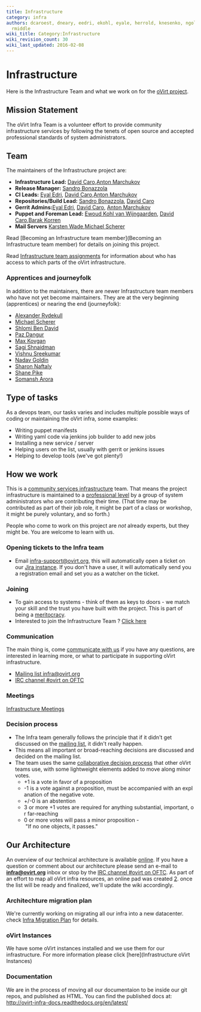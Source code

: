 ```yaml
---
title: Infrastructure
category: infra
authors: dcaroest, dneary, eedri, ekohl, eyale, herrold, knesenko, ngoldin, quaid,
  rmiddle
wiki_title: Category:Infrastructure
wiki_revision_count: 30
wiki_last_updated: 2016-02-08
---
```


# Infrastructure

Here is the Infrastructure Team and what we work on for the [oVirt project](http://ovirt.org).

## Mission Statement

The oVirt Infra Team is a volunteer effort to provide community infrastructure services by following the tenets of open source and accepted professional standards of system administrators.

## Team

The maintainers of the Infrastructure project are:

*   **Infrastructure Lead:** [David Caro](User:Dcaroest),[Anton Marchukov](User:amarchuk)
*   **Release Manager:** [Sandro Bonazzola](User:Sbonazzo)
*   **CI Leads:** [Eyal Edri](User:Eyal), [David Caro](User:Dcaroest),[Anton Marchukov](User:amarchuk)
*   **Repositories/Build Lead:** [Sandro Bonazzola](User:Sbonazzo), [David Caro](User:Dcaroest)
*   **Gerrit Admins:**[Eyal Edri](User:eedri), [David Caro](User:Dcaroest), [Anton Marchukov](User:amarchuk)
*   **Puppet and Foreman Lead:** [Ewoud Kohl van Wijngaarden](User:Ekohl), [David Caro](User:Dcaroest),[Barak Korren](User:Bkorren)
*   **Mail Servers** [Karsten Wade](User:Quaid),[Michael Scherer](User:Misc)

Read [Becoming an Infrastructure team member](Becoming an Infrastructure team member) for details on joining this project.

Read [Infrastructure team assignments](/develop/infra/infrastructure-team-administrators/) for information about who has access to which parts of the oVirt infrastructure.

### Apprentices and journeyfolk

In addition to the maintainers, there are newer Infrastructure team members who have not yet become maintainers. They are at the very beginning (apprentices) or nearing the end (journeyfolk):

*   [Alexander Rydekull](User:Rydekull)
*   [Michael Scherer](User:Misc)
*   [Shlomi Ben David](User:Sbendavid)
*   [Paz Dangur](User:Pdangur)
*   [Max Kovgan](User:Mkovgan)
*   [Sagi Shnaidman](User:Sshnaidm)
*   [Vishnu Sreekumar](User:Vissree)
*   [Nadav Goldin](User:ngoldin)
*   [Sharon Naftaly](User:snaftaly)
*   [Shane Pike](User:spike)
*   [Somansh Arora](User:sarora)

## Type of tasks

As a devops team, our tasks varies and includes multiple possible ways of coding or maintaining the oVirt infra, some examples:

*   Writing puppet manifests
*   Writing yaml code via jenkins job builder to add new jobs
*   Installing a new service / server
*   Helping users on the list, usually with gerrit or jenkins issues
*   Helping to develop tools (we've got plenty!)

## How we work

This is a [community services infrastructure](http://fedorahosted.org/csi/) team. That means the project infrastructure is maintained to a [professional level](http://mmcgrath.fedorapeople.org/html-single/) by a group of system administrators who are contributing their time. (That time may be contributed as part of their job role, it might be part of a class or workshop, it might be purely voluntary, and so forth.)

People who come to work on this project are *not* already experts, but they might be. You are welcome to learn with us.

### Opening tickets to the Infra team

*   Email infra-support@ovirt.org, this will automatically open a ticket on our [Jira instance](https://ovirt-jira.atlassian.net/secure/RapidBoard.jspa?rapidView=1&projectKey=OVIRT). If you don't have a user, it will automatically send you a registration email and set you as a watcher on the ticket.

### Joining

*   To gain access to systems - think of them as keys to doors - we match your skill and the trust you have built with the project. This is part of being a [meritocracy](Governance).
*   Interested to join the Infrastructure Team ? [Click here](Becoming_an_Infrastructure_team_member)

### Communication

The main thing is, come [communicate with us](#Communication) if you have any questions, are interested in learning more, or what to participate in supporting oVirt infrastructure.

*   [Mailing list infra@ovirt.org](http://lists.ovirt.org/mailman/listinfo/infra)
*   [IRC channel #ovirt on OFTC](irc://irc.oftc.net/#ovirt)

### Meetings

[ Infrastructure Meetings](Infrastructure_team_meetings)

### Decision process

* The Infra team generally follows the principle that if it didn't get discussed on the [mailing list](http://lists.ovirt.org/mailman/listinfo/infra), it didn't really happen.
* This means all important or broad-reaching decisions are discussed and decided on the mailing list.
* The team uses the same [collaborative decision process](https://blogs.apache.org/comdev/entry/how_apache_projects_use_consensus) that other oVirt teams use, with some lightweight elements added to move along minor votes.
  * +1 is a vote in favor of a proposition 
  * -1 is a vote against a proposition, must be accompanied with an explanation of the negative vote.
  * +/-0 is an abstention
  * 3 or more +1 votes are required for anything substantial, important, or far-reaching
  * 0 or more votes will pass a minor proposition - "If no one objects, it passes."

## Our Architecture

An overview of our technical architecture is available [online](http://monitoring.ovirt.org). If you have a question or comment about our architecture please send an e-mail to **infra@ovirt.org** inbox or stop by the [IRC channel #ovirt on OFTC](irc://irc.oftc.net/#ovirt).
As part of an effort to map all oVirt infra resources, an online pad was created [2](http://etherpad.ovirt.org/p/service_list_ovirt).
once the list will be ready and finalized, we'll update the wiki accordingly.

### Architechture migration plan

We're currently working on migrating all our infra into a new datacenter. check [Infra Migration Plan](/Infra/Services_Migration_Plan) for details.

### oVirt Instances

We have some oVirt instances installed and we use them for our infrastructure. For more information please click [here](Infrastructure oVirt Instances)

### Documentation

We are in the process of moving all our documentaion to be inside our git repos, and published as HTML. You can find the published docs at: <http://ovirt-infra-docs.readthedocs.org/en/latest/>
